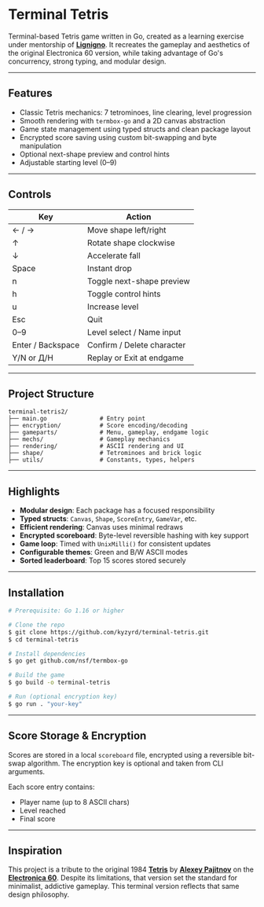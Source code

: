 # Terminal Tetris

Terminal-based Tetris game written in Go, created as a learning exercise under mentorship of **[Lignigno](https://github.com/lignigno)**. It recreates the gameplay and aesthetics of the original Electronica 60 version, while taking advantage of Go's concurrency, strong typing, and modular design.

---

## Features

* Classic Tetris mechanics: 7 tetrominoes, line clearing, level progression
* Smooth rendering with `termbox-go` and a 2D canvas abstraction
* Game state management using typed structs and clean package layout
* Encrypted score saving using custom bit-swapping and byte manipulation
* Optional next-shape preview and control hints
* Adjustable starting level (0–9)

---

## Controls

| Key               | Action                     |
| ----------------- | -------------------------- |
| ← / →             | Move shape left/right      |
| ↑                 | Rotate shape clockwise     |
| ↓                 | Accelerate fall            |
| Space             | Instant drop               |
| n                 | Toggle next-shape preview  |
| h                 | Toggle control hints       |
| u                 | Increase level             |
| Esc               | Quit                       |
| 0–9               | Level select / Name input  |
| Enter / Backspace | Confirm / Delete character |
| Y/N or Д/Н        | Replay or Exit at endgame  |

---

## Project Structure

```
terminal-tetris2/
├── main.go               # Entry point
├── encryption/           # Score encoding/decoding
├── gameparts/            # Menu, gameplay, endgame logic
├── mechs/                # Gameplay mechanics
├── rendering/            # ASCII rendering and UI
├── shape/                # Tetrominoes and brick logic
├── utils/                # Constants, types, helpers
```

---

## Highlights

* **Modular design**: Each package has a focused responsibility
* **Typed structs**: `Canvas`, `Shape`, `ScoreEntry`, `GameVar`, etc.
* **Efficient rendering**: Canvas uses minimal redraws
* **Encrypted scoreboard**: Byte-level reversible hashing with key support
* **Game loop**: Timed with `UnixMilli()` for consistent updates
* **Configurable themes**: Green and B/W ASCII modes
* **Sorted leaderboard**: Top 15 scores stored securely

---

## Installation

```bash
# Prerequisite: Go 1.16 or higher

# Clone the repo
$ git clone https://github.com/kyzyrd/terminal-tetris.git
$ cd terminal-tetris

# Install dependencies
$ go get github.com/nsf/termbox-go

# Build the game
$ go build -o terminal-tetris

# Run (optional encryption key)
$ go run . "your-key"
```

---

## Score Storage & Encryption

Scores are stored in a local `scoreboard` file, encrypted using a reversible bit-swap algorithm. The encryption key is optional and taken from CLI arguments.

Each score entry contains:

* Player name (up to 8 ASCII chars)
* Level reached
* Final score

---

## Inspiration

This project is a tribute to the original 1984 **[Tetris](https://www.youtube.com/watch?v=O0gAgQQHFcQ&t=3s)** by **[Alexey Pajitnov](https://en.m.wikipedia.org/wiki/Alexey_Pajitnov)** on the **[Electronica 60](https://en.m.wikipedia.org/wiki/Elektronika_60)**. Despite its limitations, that version set the standard for minimalist, addictive gameplay. This terminal version reflects that same design philosophy.
